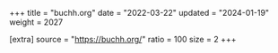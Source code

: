 +++
title = "buchh.org"
date = "2022-03-22"
updated = "2024-01-19"
weight = 2027

[extra]
source = "https://buchh.org/"
ratio = 100
size = 2
+++
